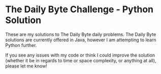 <h1>The Daily Byte Challenge - Python Solution</h1>

<p>These are my solutions to The Daily Byte daily problems. The Daily Byte solutions are currently offered in Java, however I am attempting to learn Python further.</p>

<p>If you see any issues with my code or think I could improve the solution (whether it be in regards to time or space complexity, or anything at all), please let me know!</p>
